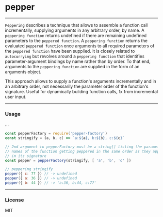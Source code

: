# pepper

***

`Peppering` describes a technique that allows to assemble a function call incrementally, supplying arguments in any arbitrary order, by name. A `peppering function` returns undefined if there are remaining undefined parameters to the `peppered function`. A `peppering function` returns the evaluated `peppered function` once arguments to all required parameters of the `peppered function` have been supplied. It is closely related to `autocurrying` but revolves around a `peppering function` that identifies parameter-argument bindings by name rather than by order. To that end, arguments to the `peppering function` are supplied in the form of an arguments object.

This approach allows to supply a function's arguments incrementally and in an arbitrary order, not necessarily the parameter order of the function's signature. Useful for dynamically building function calls, fx from incremental user input.

***

### Usage

...

```js
const pepperFactory = require('pepper-factory')
const stringify = (a, b, c) => `a:${a}, b:${b}, c:${c}`

// 2nd argument to pepperFactory must be a string[] listing the parameter
// names of the function getting peppered in the same order as they appear
// in its signature
const pepper = pepperFactory(stringify, [ 'a', 'b', 'c' ])

// peppering stringify
pepper({ c: 77 }) // -> undefined
pepper({ a: 36 }) // -> undefined
pepper({ b: 44 }) // -> 'a:36, b:44, c:77'
```

***

### License

MIT